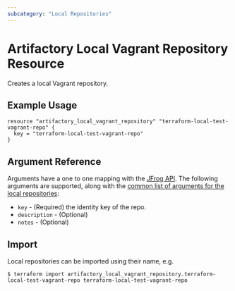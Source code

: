 ```yaml
---
subcategory: "Local Repositories"
---
```

# Artifactory Local Vagrant Repository Resource

Creates a local Vagrant repository.

## Example Usage

```hcl
resource "artifactory_local_vagrant_repository" "terraform-local-test-vagrant-repo" {
  key = "terraform-local-test-vagrant-repo"
}
```

## Argument Reference

Arguments have a one to one mapping with the [JFrog API](https://www.jfrog.com/confluence/display/RTF/Repository+Configuration+JSON). 
The following arguments are supported, along with the [common list of arguments for the local repositories](local.md):

* `key` - (Required) the identity key of the repo.
* `description` - (Optional)
* `notes` - (Optional)



## Import

Local repositories can be imported using their name, e.g.
```
$ terraform import artifactory_local_vagrant_repository.terraform-local-test-vagrant-repo terraform-local-test-vagrant-repo
```
